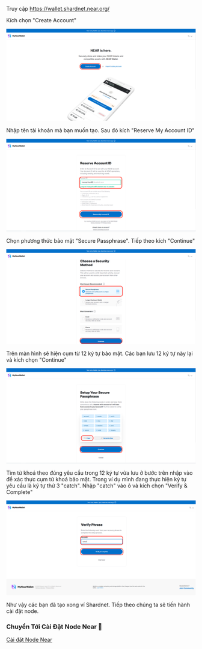Truy cập https://wallet.shardnet.near.org/

Kích chọn "Create Account"

![img](./images/Shardnet-wallet-01.png)

Nhập tên tài khoản mà bạn muốn tạo. Sau đó kích "Reserve My Account ID"

![img](./images/Shardnet-wallet-02.png)

Chọn phương thức bảo mật "Secure Passphrase". Tiếp theo kích "Continue"

![img](./images/Shardnet-wallet-03.png)

Trên màn hình sẽ hiện cụm từ 12 ký tự bảo mật. Các bạn lưu 12 ký tự này lại và kích chọn "Continue"

![img](./images/Shardnet-wallet-04.png)

Tìm từ khoá theo đúng yêu cầu trong 12 ký tự vừa lưu ở bước trên nhập vào để xác thực cụm từ khoá bảo mật. Trong ví dụ mình đang thực hiện ký tự yêu cầu là ký tự thứ 3 "catch". Nhập "catch" vào ô và kích chọn "Verify & Complete"

![img](./images/Shardnet-wallet-05.png)

Như vậy các bạn đã tạo xong ví Shardnet. Tiếp theo chúng ta sẽ tiến hành cài đặt node.

### Chuyển Tới Cài Đặt Node Near 🚀
[Cài đặt Node Near](./02-Cai-Dat-Node-Near-Len-VPS.md)
